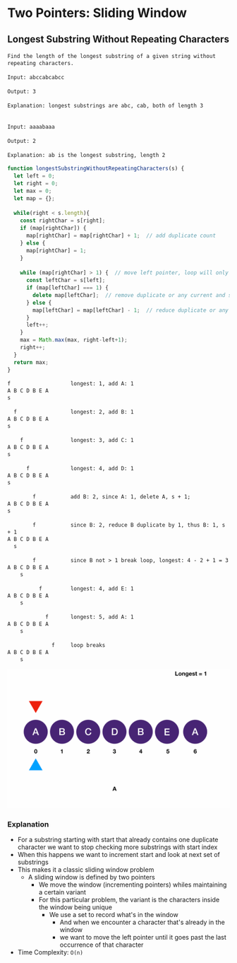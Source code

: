 # Two Pointers: Sliding Window
## Longest Substring Without Repeating Characters
```
Find the length of the longest substring of a given string without repeating characters.

Input: abccabcabcc

Output: 3

Explanation: longest substrings are abc, cab, both of length 3


Input: aaaabaaa

Output: 2

Explanation: ab is the longest substring, length 2
```
```javascript
function longestSubstringWithoutRepeatingCharacters(s) {
  let left = 0;
  let right = 0;
  let max = 0;
  let map = {};

  while(right < s.length){
    const rightChar = s[right];
    if (map[rightChar]) {
      map[rightChar] = map[rightChar] + 1;  // add duplicate count
    } else {
      map[rightChar] = 1;
    }

    while (map[rightChar] > 1) {  // move left pointer, loop will only break when discovered duplicate has been removed from memory
      const leftChar = s[left];
      if (map[leftChar] === 1) {
        delete map[leftChar];  // remove duplicate or any current and subsequent characters until arrive at duplicate
      } else {
        map[leftChar] = map[leftChar] - 1;  // reduce duplicate or any current and subsequent characters until arrive at duplicate
      }
      left++;
    }
    max = Math.max(max, right-left+1);
    right++;
  }
  return max;
}
```
```
f                   longest: 1, add A: 1
A B C D B E A
s

  f                 longest: 2, add B: 1
A B C D B E A
s

    f               longest: 3, add C: 1
A B C D B E A
s

      f             longest: 4, add D: 1
A B C D B E A
s

        f           add B: 2, since A: 1, delete A, s + 1;
A B C D B E A
s

        f           since B: 2, reduce B duplicate by 1, thus B: 1, s + 1
A B C D B E A
  s

        f           since B not > 1 break loop, longest: 4 - 2 + 1 = 3
A B C D B E A
    s

          f         longest: 4, add E: 1
A B C D B E A
    s
  
            f       longest: 5, add A: 1
A B C D B E A
    s
    
              f     loop breaks
A B C D B E A
    s
```

![slidingWindow](../../images/slidingWindow.gif)

### Explanation
- For a substring starting with start that already contains one duplicate character we want to stop checking more substrings with start index
- When this happens we want to increment start and look at next set of substrings
- This makes it a classic sliding window problem
  - A sliding window is defined by two pointers
    - We move the window (incrementing pointers) whiles maintaining a certain variant
    - For this particular problem, the variant is the characters inside the window being unique
      - We use a set to record what's in the window
        - And when we encounter a character that's already in the window
        - we want to move the left pointer until it goes past the last occurrence of that character
- Time Complexity: `O(n)`
